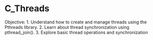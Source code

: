 # C_Threads
Objective: 1. Understand how to create and manage threads using the Pthreads library. 2. Learn about thread synchronization using pthread_join(). 3. Explore basic thread operations and synchronization
